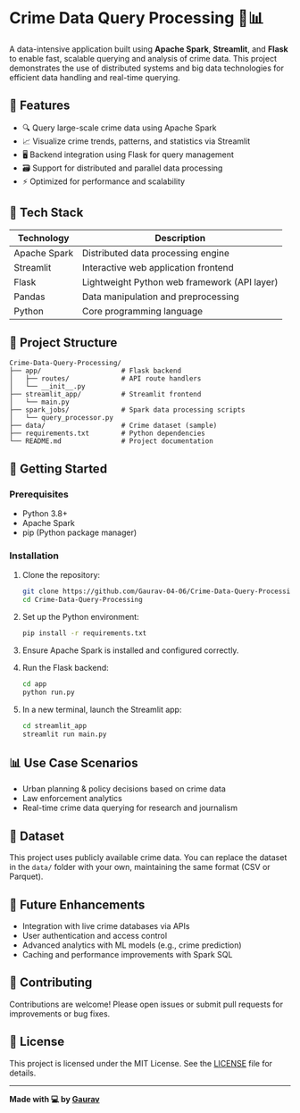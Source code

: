 
# Crime Data Query Processing 🚓📊

A data-intensive application built using **Apache Spark**, **Streamlit**, and **Flask** to enable fast, scalable querying and analysis of crime data. This project demonstrates the use of distributed systems and big data technologies for efficient data handling and real-time querying.

## 📌 Features

- 🔍 Query large-scale crime data using Apache Spark
- 📈 Visualize crime trends, patterns, and statistics via Streamlit
- 🖥️ Backend integration using Flask for query management
- 🗃️ Support for distributed and parallel data processing
- ⚡ Optimized for performance and scalability

## 🧰 Tech Stack

| Technology     | Description                                  |
|----------------|----------------------------------------------|
| Apache Spark   | Distributed data processing engine           |
| Streamlit      | Interactive web application frontend         |
| Flask          | Lightweight Python web framework (API layer) |
| Pandas         | Data manipulation and preprocessing          |
| Python         | Core programming language                    |

## 📁 Project Structure

```
Crime-Data-Query-Processing/
├── app/                    # Flask backend
│   ├── routes/             # API route handlers
│   └── __init__.py
├── streamlit_app/          # Streamlit frontend
│   └── main.py
├── spark_jobs/             # Spark data processing scripts
│   └── query_processor.py
├── data/                   # Crime dataset (sample)
├── requirements.txt        # Python dependencies
└── README.md               # Project documentation
```

## 🚀 Getting Started

### Prerequisites

- Python 3.8+
- Apache Spark
- pip (Python package manager)

### Installation

1. Clone the repository:
   ```bash
   git clone https://github.com/Gaurav-04-06/Crime-Data-Query-Processing.git
   cd Crime-Data-Query-Processing
   ```

2. Set up the Python environment:
   ```bash
   pip install -r requirements.txt
   ```

3. Ensure Apache Spark is installed and configured correctly.

4. Run the Flask backend:
   ```bash
   cd app
   python run.py
   ```

5. In a new terminal, launch the Streamlit app:
   ```bash
   cd streamlit_app
   streamlit run main.py
   ```

## 📊 Use Case Scenarios

- Urban planning & policy decisions based on crime data
- Law enforcement analytics
- Real-time crime data querying for research and journalism


## 📂 Dataset

This project uses publicly available crime data. You can replace the dataset in the `data/` folder with your own, maintaining the same format (CSV or Parquet).

## 🔧 Future Enhancements

- Integration with live crime databases via APIs
- User authentication and access control
- Advanced analytics with ML models (e.g., crime prediction)
- Caching and performance improvements with Spark SQL

## 🤝 Contributing

Contributions are welcome! Please open issues or submit pull requests for improvements or bug fixes.

## 📝 License

This project is licensed under the MIT License. See the [LICENSE](LICENSE) file for details.

---

**Made with 💻 by [Gaurav](https://github.com/Gaurav-04-06)**
